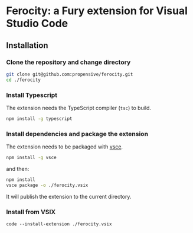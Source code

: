 # Ferocity: a Fury extension for Visual Studio Code 

## Installation

### Clone the repository and change directory
```sh
git clone git@github.com:propensive/ferocity.git
cd ./ferocity
```

### Install Typescript
The extension needs the TypeScript compiler (`tsc`) to build.
```sh
npm install -g typescript
```

### Install dependencies and package the extension
The extension needs to be packaged with [vsce](https://github.com/microsoft/vscode-vsce).
```sh
npm install -g vsce
```

and then:
```sh
npm install
vsce package -o ./ferocity.vsix
```

It will publish the extension to the current directory.

### Install from VSIX
```
code --install-extension ./ferocity.vsix
```

